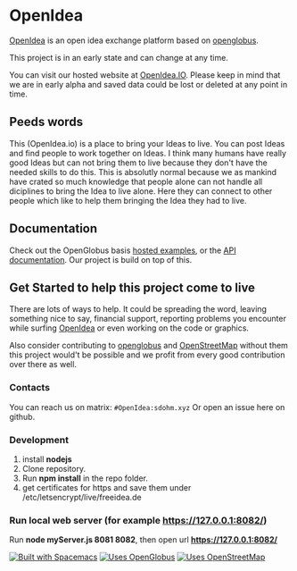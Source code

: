 # OpenIdea

[OpenIdea](https://www.openidea.io/) is an open idea exchange platform based on [openglobus](https://github.com/openglobus/openglobus). 

This project is in an early state and can change at any time.

You can visit our hosted website at [OpenIdea.IO](https://www.openidea.io/). Please keep in mind that we are in early alpha and saved data could be lost or deleted at any point in time.

## Peeds words 
This (OpenIdea.io) is a place to bring your Ideas to live. You can post Ideas and find people to work together on Ideas. I think many humans have really good Ideas but can not bring them to live because they don't have the needed skills to do this. This is absolutly normal because we as mankind have crated so much knowledge that people alone can not handle all diciplines to bring the Idea to live alone. Here they can connect to other people which like to help them bringing the Idea they had to live. 

## Documentation

Check out the OpenGlobus basis [hosted examples](http://www.openglobus.org/examples.html), or the [API documentation](http://www.openglobus.org/api/). Our project is build on top of this.

## Get Started to help this project come to live
There are lots of ways to help. It could be spreading the word, leaving something nice to say, financial support, reporting problems you encounter while surfing [OpenIdea](https://www.openidea.io/) or even working on the code or graphics. 

Also consider contributing to [openglobus](https://github.com/openglobus/openglobus) and [OpenStreetMap](https://www.openstreetmap.org) without them this project would't be possible and we profit from every good contribution over there as well.

### Contacts

You can reach us on matrix: `#OpenIdea:sdohm.xyz`
Or open an issue here on github.

### Development

1. install **nodejs**
2. Clone repository.
3. Run **npm install** in the repo folder.
4. get certificates for https and save them under /etc/letsencrypt/live/freeidea.de
  
### Run local web server (for example https://127.0.0.1:8082/)

Run **node myServer.js 8081 8082**, then open url **https://127.0.0.1:8082/**

[![Built with Spacemacs](https://cdn.rawgit.com/syl20bnr/spacemacs/442d025779da2f62fc86c2082703697714db6514/assets/spacemacs-badge.svg)](http://spacemacs.org)
[![Uses OpenGlobus](https://img.shields.io/badge/Based_on-OpenGlobus-blue)](http://openglobus.org/)
[![Uses OpenStreetMap](https://img.shields.io/badge/Based_on-OpenStreetMap-green)](https://www.openstreetmap.org/)
